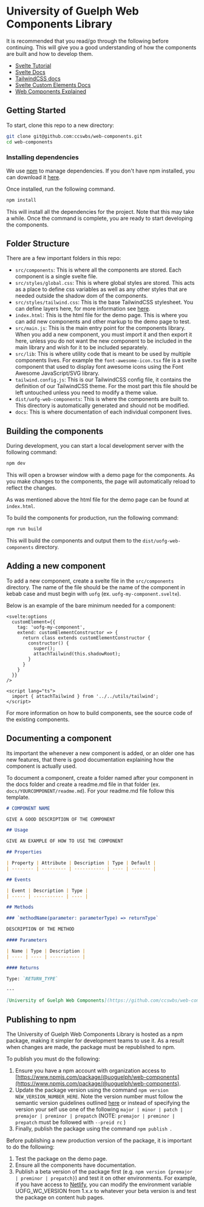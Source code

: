 # University of Guelph Web Components Library

It is recommended that you read/go through the following before continuing. This will give you a good understanding of how the components are built and how to develop them.

- [Svelte Tutorial](https://learn.svelte.dev/tutorial/welcome-to-svelte)
- [Svelte Docs](https://svelte.dev/docs/introduction)
- [TailwindCSS docs](https://tailwindcss.com)
- [Svelte Custom Elements Docs](https://svelte.dev/docs/custom-elements-api)
- [Web Components Explained](https://developer.mozilla.org/en-US/docs/Web/API/Web_components)

## Getting Started

To start, clone this repo to a new directory:

```bash
git clone git@github.com:ccswbs/web-components.git
cd web-components
```

### Installing dependencies

We use [npm](https://www.npmjs.com/) to manage dependencies. If you don't have npm installed, you can download it [here](https://www.npmjs.com/get-npm).

Once installed, run the following command.

```bash
npm install
```

This will install all the dependencies for the project. Note that this may take a while. Once the command is complete, you are ready to start developing the components.

## Folder Structure

There are a few important folders in this repo:

- `src/components`: This is where all the components are stored. Each component is a single svelte file.
- `src/styles/global.css`: This is where global styles are stored. This acts as a place to define css variables as well as any
  other styles that are needed outside the shadow dom of the components.
- `src/styles/tailwind.css`: This is the base TailwindCSS stylesheet. You can define layers here, for more information see [here](https://tailwindcss.com/docs/functions-and-directives#layer).
- `index.html`: This is the html file for the demo page. This is where you can add new components and other markup
  to the demo page to test.
- `src/main.js`: This is the main entry point for the components library. When you add a new component, you must import it
  and then export it here, unless you do not want the new component to be included in the main library and wish for it to be included separately.
- `src/lib`: This is where utility code that is meant to be used by multiple components lives. For example
  the `font-awesome-icon.tsx` file is a svelte component that used to display font awesome icons using the Font Awesome JavaScript/SVG library.
- `tailwind.config.js`: This is our TailwindCSS config file, it contains the definition of our TailwindCSS theme. For the most part this file should be left untouched unless you need to modify a theme value.
- `dist/uofg-web-components`: This is where the components are built to. This directory is automatically generated and should not be
  modified.
- `docs`: This is where documentation of each individual component lives.

## Building the components

During development, you can start a local development server with the following command:

```bash
npm dev
```

This will open a browser window with a demo page for the components. As you make changes to the components, the page
will automatically reload to reflect the changes.

As was mentioned above the html file for the demo page can be found at `index.html`.

To build the components for production, run the following command:

```bash
npm run build
```

This will build the components and output them to the `dist/uofg-web-components` directory.

## Adding a new component

To add a new component, create a svelte file in the `src/components` directory. The name of the file should be the name of the component in kebab case and must begin with `uofg` (ex. `uofg-my-component.svelte`).

Below is an example of the bare minimum needed for a component:

```svelte
<svelte:options
  customElement={{
    tag: 'uofg-my-component',
    extend: customElementConstructor => {
      return class extends customElementConstructor {
        constructor() {
          super();
          attachTailwind(this.shadowRoot);
        }
      }
    }
  }}
/>

<script lang="ts">
  import { attachTailwind } from '../../utils/tailwind';
</script>
```

For more information on how to build components, see the source code of the existing components.

## Documenting a component

Its important the whenever a new component is added, or an older one has new features, that there is good documentation explaining how the component is actually used.

To document a component, create a folder named after your component in the docs folder and create a readme.md file in that folder (ex. `docs/YOURCOMPONENT/readme.md`). For your readme.md file follow this template.

```markdown
# COMPONENT NAME

GIVE A GOOD DESCRIPTION OF THE COMPONENT

## Usage

GIVE AN EXAMPLE OF HOW TO USE THE COMPONENT

## Properties

| Property | Attribute | Description | Type | Default |
| -------- | --------- | ----------- | ---- | ------- |

## Events

| Event | Description | Type |
| ----- | ----------- | ---- |

## Methods

### `methodName(parameter: parameterType) => returnType`

DESCRIPTION OF THE METHOD

#### Parameters

| Name | Type | Description |
| ---- | ---- | ----------- |

#### Returns

Type: `RETURN_TYPE`

---

[University of Guelph Web Components](https://github.com/ccswbs/web-components)
```

## Publishing to npm

The University of Guelph Web Components Library is hosted as a npm package, making it simpler for development teams to use it. As a result when changes are made, the package must be republished to npm.

To publish you must do the following:

1. Ensure you have a npm account with organization access to [https://www.npmjs.com/package/@uoguelph/web-components](https://www.npmjs.com/package/@uoguelph/web-components).
2. Update the package version using the command `npm version NEW_VERSION_NUMBER_HERE`. Note the version number must follow the semantic version guidelines outlined [here](https://docs.npmjs.com/about-semantic-versioning) or instead of specifying the version your self use one of the following `major | minor | patch | premajor | preminor | prepatch` (NOTE: `premajor | preminor | prepatch` must be followed with `--preid rc` )
3. Finally, publish the package using the command `npm publish `.

Before publishing a new production version of the package, it is important to do the following:

1. Test the package on the demo page.
2. Ensure all the components have documentation.
3. Publish a beta version of the package first (e.g. `npm version {premajor | preminor | prepatch}`) and test it on other environments. For example, if you have access to [Netlify](https://app.netlify.com/sites/ugconthub), you can modify the environment variable UOFG_WC_VERSION from 1.x.x to whatever your beta version is and test the package on content hub pages.
